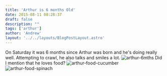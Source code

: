 ```yaml
---
title: 'Arthur is 6 months Old'
date: 2015-08-11 08:28:37
draft: false
description: ""
tags: ['arthur']
author: 'Andrew'
layout: '../../layouts/BlogPostLayout.astro'
---
```


On Saturday it was 6 months since Arthur was born and he's doing really well. Attempting to crawl, he also talks and smiles a lot. ![arthur-6mths](https://big-andy.co.uk/content/uploads/2015/08/arthur-6mths-685x1024.jpg) Did I mention that he loves food? ![arthur-food-cucumber](https://big-andy.co.uk/content/uploads/2015/08/arthur-food-cucumber.jpg) ![arthur-food-spinach](https://big-andy.co.uk/content/uploads/2015/08/arthur-food-spinach.jpg)
